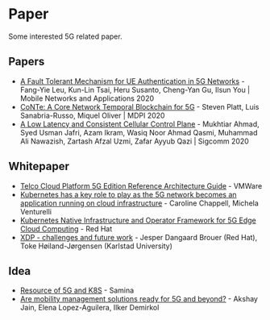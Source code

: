 # Paper

Some interested 5G related paper.

## Papers

- [A Fault Tolerant Mechanism for UE Authentication in 5G Networks](https://link.springer.com/article/10.1007/s11036-019-01502-5) - Fang-Yie Leu, Kun-Lin Tsai, Heru Susanto, Cheng-Yan Gu, Ilsun You | Mobile Networks and Applications 2020
- [CoNTe: A Core Network Temporal Blockchain for 5G](https://www.mdpi.com/1424-8220/20/18/5281) - Steven Platt, Luis Sanabria-Russo, Miquel Oliver | MDPI 2020
- [A Low Latency and Consistent Cellular Control Plane](https://dl.acm.org/doi/10.1145/3387514.3406218) - Mukhtiar Ahmad, Syed Usman Jafri, Azam Ikram, Wasiq Noor Ahmad Qasmi, Muhammad Ali Nawazish, Zartash Afzal Uzmi, Zafar Ayyub Qazi | Sigcomm 2020

## Whitepaper

- [Telco Cloud Platform 5G Edition Reference Architecture Guide](https://docs.vmware.com/en/VMware-Telco-Cloud-Platform-5G-Edition/1.0/telco-cloud-platform-5G-edition-reference-architecture.pdf) - VMWare
- [Kubernetes has a key role to play as the 5G network becomes an application running on cloud infrastructure](https://www.analysysmason.com/research/content/comments/kubernetes-5G-application-rma16/) - Caroline Chappell, Michela Venturelli
- [Kubernetes Native Infrastructure and Operator Framework for 5G Edge Cloud Computing](https://events19.linuxfoundation.org/wp-content/uploads/2019/07/OSS2019-HS-k8sNativeInfra-OperatorFor5Gedge.pdf) - Red Hat
- [XDP - challenges and future work](http://vger.kernel.org/lpc_net2018_talks/presentation-lpc2018-xdp-future.pdf) - Jesper Dangaard Brouer (Red Hat), Toke Høiland-Jørgensen (Karlstad University)

## Idea

- [Resource of 5G and K8S](https://bestsamina.github.io/posts/2019-01-25-til-5g-k8s-info/) - Samina
- [Are mobility management solutions ready for 5G and beyond?](https://www.sciencedirect.com/science/article/pii/S0140366419316032) - Akshay Jain, Elena Lopez-Aguilera, Ilker Demirkol
